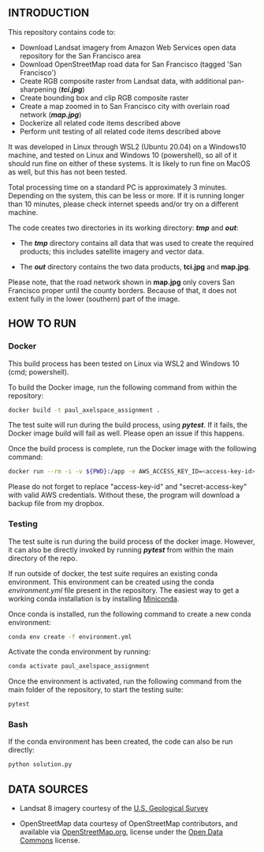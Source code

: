 ## INTRODUCTION

This repository contains code to:

- Download Landsat imagery from Amazon Web Services open data repository for the San Francisco area
- Download OpenStreetMap road data for San Francisco (tagged 'San Francisco')
- Create RGB composite raster from Landsat data, with additional pan-sharpening (_**tci.jpg**_)
- Create bounding box and clip RGB composite raster
- Create a map zoomed in to San Francisco city with overlain road network (_**map.jpg**_)
- Dockerize all related code items described above
- Perform unit testing of all related code items described above

It was developed in Linux through WSL2 (Ubuntu 20.04) on a Windows10 machine, and tested on Linux and Windows 10 (powershell), so all of it should run fine on either of these systems. It is likely to run fine on MacOS as well, but this has not been tested.

Total processing time on a standard PC is approximately 3 minutes. Depending on the system, this can be less or more. If it is running longer than 10 minutes, please check internet speeds and/or try on a different machine.

The code creates two directories in its working directory: _**tmp**_ and _**out**_:

- The _**tmp**_ directory contains all data that was used to create the required products; this includes satellite imagery and vector data.

- The _**out**_ directory contains the two data products, **tci.jpg** and **map.jpg**.

Please note, that the road network shown in **map.jpg** only covers San Francisco proper until the county borders. Because of that, it does not extent fully in the lower (southern) part of the image.

## HOW TO RUN

### Docker

This build process has been tested on Linux via WSL2 and Windows 10 (cmd; powershell).

To build the Docker image, run the following command from within the repository:

```bash
docker build -t paul_axelspace_assignment .
```

The test suite will run during the build process, using _**pytest**_. If it fails, the Docker image build will fail as well. Please open an issue if this happens.

Once the build process is complete, run the Docker image with the following command:

```bash
docker run --rm -i -v ${PWD}:/app -e AWS_ACCESS_KEY_ID=<access-key-id> -e AWS_SECRET_ACCESS_KEY=<secret-access-key> paul_axelspace_assignment
```

Please do not forget to replace "access-key-id" and "secret-access-key" with valid AWS credentials. Without these, the program will download a backup file from my dropbox. 

### Testing

The test suite is run during the build process of the docker image. However, it can also be directly invoked by running _**pytest**_ from within the main directory of the repo.

If run outside of docker, the test suite requires an existing conda environment. This environment can be created using the conda _environment.yml_ file present in the repository. The easiest way to get a working conda installation is by installing [Miniconda](https://docs.conda.io/en/latest/miniconda.html).

Once conda is installed, run the following command to create a new conda environment:

```bash
conda env create -f environment.yml
```

Activate the conda environment by running:

```bash
conda activate paul_axelspace_assignment
```

Once the environment is activated, run the following command from the main folder of the repository, to start the testing suite:

```bash
pytest
```

### Bash

If the conda environment has been created, the code can also be run directly:

```bash
python solution.py
```

## DATA SOURCES

- Landsat 8 imagery courtesy of the [U.S. Geological Survey](https://www.usgs.gov)

- OpenStreetMap data courtesy of OpenStreetMap contributors, and available via [OpenStreetMap.org](https://www.openstreetmap.org), license under the [Open Data Commons](https://opendatacommons.org/licenses/odbl/) license.
